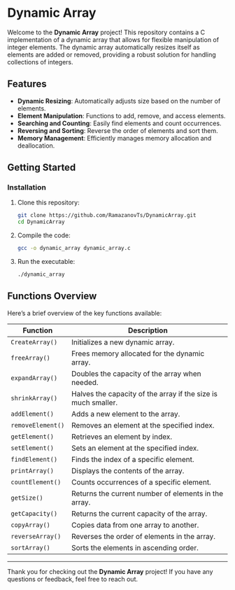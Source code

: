 # Dynamic Array

Welcome to the **Dynamic Array** project! This repository contains a C implementation of a dynamic array that allows for flexible manipulation of integer elements. The dynamic array automatically resizes itself as elements are added or removed, providing a robust solution for handling collections of integers.

## Features

- **Dynamic Resizing**: Automatically adjusts size based on the number of elements.
- **Element Manipulation**: Functions to add, remove, and access elements.
- **Searching and Counting**: Easily find elements and count occurrences.
- **Reversing and Sorting**: Reverse the order of elements and sort them.
- **Memory Management**: Efficiently manages memory allocation and deallocation.

## Getting Started

### Installation

1. Clone this repository:
   ```bash
   git clone https://github.com/RamazanovTs/DynamicArray.git
   cd DynamicArray
   ```

2. Compile the code:
   ```bash
   gcc -o dynamic_array dynamic_array.c
   ```

3. Run the executable:
   ```bash
   ./dynamic_array
   ```

## Functions Overview

Here’s a brief overview of the key functions available:

| Function               | Description                                                  |
|------------------------|--------------------------------------------------------------|
| `CreateArray()`        | Initializes a new dynamic array.                            |
| `freeArray()`          | Frees memory allocated for the dynamic array.              |
| `expandArray()`        | Doubles the capacity of the array when needed.              |
| `shrinkArray()`        | Halves the capacity of the array if the size is much smaller.|
| `addElement()`         | Adds a new element to the array.                            |
| `removeElement()`      | Removes an element at the specified index.                 |
| `getElement()`         | Retrieves an element by index.                              |
| `setElement()`         | Sets an element at the specified index.                     |
| `findElement()`        | Finds the index of a specific element.                      |
| `printArray()`         | Displays the contents of the array.                         |
| `countElement()`       | Counts occurrences of a specific element.                   |
| `getSize()`            | Returns the current number of elements in the array.       |
| `getCapacity()`        | Returns the current capacity of the array.                  |
| `copyArray()`          | Copies data from one array to another.                      |
| `reverseArray()`       | Reverses the order of elements in the array.               |
| `sortArray()`          | Sorts the elements in ascending order.                      |

---

Thank you for checking out the **Dynamic Array** project! If you have any questions or feedback, feel free to reach out.
